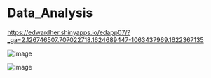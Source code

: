 # Data_Analysis


https://edwardher.shinyapps.io/edapp07/?_ga=2.126746507.707022718.1624689447-1063437969.1622367135

![image](https://user-images.githubusercontent.com/78076900/142774926-f41edf57-7e4e-4295-a5f9-1ba757740b53.png)

![image](https://user-images.githubusercontent.com/78076900/142774929-905b35dd-6818-481a-9065-391a7449465e.png)
